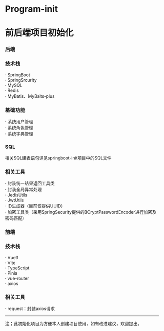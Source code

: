 # Program-init
# 前后端项目初始化
### 后端
### 技术栈
· SpringBoot  
· SpringSrcurity  
· MySQL  
· Redis  
· MyBatis、MyBaits-plus  
  
### 基础功能
· 系统用户管理  
· 系统角色管理  
· 系统字典管理  

### SQL
相关SQL建表语句详见springboot-init项目中的SQL文件  

### 相关工具
· 封装统一结果返回工具类  
· 封装全局异常处理  
· JedisUtils  
· JwtUtils  
· ID生成器（目前仅提供UUID）  
· 加密工具类（采用SpringSecurity提供的BCryptPasswordEncoder进行加密及密码匹配）  
  
  
  
### 前端
### 技术栈
· Vue3  
· Vite  
· TypeScript  
· Pinia  
· vue-router  
· axios  
  
### 相关工具
· request：封装axios请求

-----------------------------------------------------------------------------  
注；此初始化项目为方便本人创建项目使用，如有改进建议，欢迎提出。
